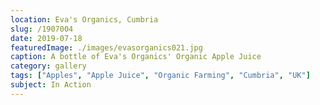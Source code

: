 ```yaml
---
location: Eva's Organics, Cumbria
slug: /1907004
date: 2019-07-18
featuredImage: ./images/evasorganics021.jpg
caption: A bottle of Eva's Organics' Organic Apple Juice
category: gallery
tags: ["Apples", "Apple Juice", "Organic Farming", "Cumbria", "UK"]
subject: In Action
---
```

